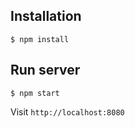 ## Installation

```$ npm install```

## Run server

```$ npm start```

Visit `http://localhost:8080`
